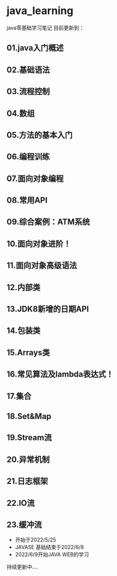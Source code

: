 # java_learning
java零基础学习笔记 目前更新到：
## 01.java入门概述
## 02.基础语法
## 03.流程控制
## 04.数组
## 05.方法的基本入门
## 06.编程训练
## 07.面向对象编程
## 08.常用API
## 09.综合案例：ATM系统
## 10.面向对象进阶！
## 11.面向对象高级语法
## 12.内部类
## 13.JDK8新增的日期API
## 14.包装类
## 15.Arrays类
## 16.常见算法及lambda表达式！
## 17.集合
## 18.Set&Map
## 19.Stream流
## 20.异常机制
## 21.日志框架
## 22.IO流
## 23.缓冲流

* 开始于2022/5/25
* JAVASE 基础结束于2022/6/8
* 2022/6/9开始JAVA WEB的学习

持续更新中....
